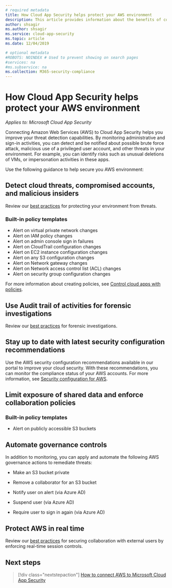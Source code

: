 ```yaml
---
# required metadata
title: How Cloud App Security helps protect your AWS environment
description: This article provides information about the benefits of connecting your AWS app to Cloud App Security using the API connector for visibility and control over use.
author: shsagir
ms.author: shsagir
ms.service: cloud-app-security
ms.topic: article
ms.date: 12/04/2019

# optional metadata
#ROBOTS: NOINDEX # Used to prevent showing on search pages
#services: na
#ms.subservice: na
ms.collection: M365-security-compliance
---
```


# How Cloud App Security helps protect your AWS environment

*Applies to: Microsoft Cloud App Security*

Connecting Amazon Web Services (AWS) to Cloud App Security helps you improve your threat detection capabilities. By monitoring administrative and sign-in activities, you can detect and be notified about possible brute force attack, malicious use of a privileged user account, and other threats in your environment. For example, you can identify risks such as unusual deletions of VMs, or impersonation activities in these apps.

Use the following guidance to help secure you AWS environment:

## Detect cloud threats, compromised accounts, and malicious insiders

Review our [best practices](best-practices.md#detect-cloud-threats-compromised-accounts-malicious-insiders-and-ransomware) for protecting your environment from threats.

### Built-in policy templates

* Alert on virtual private network changes
* Alert on IAM policy changes
* Alert on admin console sign in failures
* Alert on CloudTrail configuration changes
* Alert on EC2 instance configuration changes
* Alert on any S3 configuration changes
* Alert on Network gateway changes
* Alert on Network access control list (ACL) changes
* Alert on security group configuration changes

For more information about creating policies, see [Control cloud apps with policies](control-cloud-apps-with-policies.md).

## Use Audit trail of activities for forensic investigations

Review our [best practices](best-practices.md#use-the-audit-trail-of-activities-for-forensic-investigations) for forensic investigations.

## Stay up to date with latest security configuration recommendations

Use the AWS security configuration recommendations available in our portal to improve your cloud security. With these recommendations, you can monitor the compliance status of your AWS accounts. For more information, see [Security configuration for AWS](security-config-aws.md).

## Limit exposure of shared data and enforce collaboration policies

### Built-in policy templates

* Alert on publicly accessible S3 buckets

## Automate governance controls

In addition to monitoring, you can apply and automate the following AWS governance actions to remediate threats:

* Make an S3 bucket private

* Remove a collaborator for an S3 bucket

* Notify user on alert (via Azure AD)

* Suspend user (via Azure AD)

* Require user to sign in again (via Azure AD)

## Protect AWS in real time

Review our [best practices](best-practices.md#secure-collaboration-with-external-users-by-enforcing-real-time-session-controls) for securing collaboration with external users by enforcing real-time session controls.

## Next steps

> [!div class="nextstepaction"]
> [How to connect AWS to Microsoft Cloud App Security](connect-aws-to-microsoft-cloud-app-security.md)
